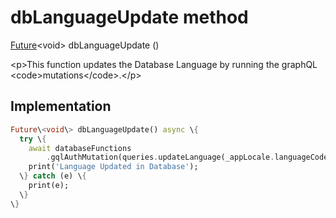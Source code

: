 


# dbLanguageUpdate method








[Future](https:api.flutter.dev/flutter/dart-async/Future-class.html)&lt;void\> dbLanguageUpdate
()





\<p\>This function updates the Database Language by running the graphQL \<code\>mutations\</code\>.\</p\>



## Implementation

```dart
Future\<void\> dbLanguageUpdate() async \{
  try \{
    await databaseFunctions
        .gqlAuthMutation(queries.updateLanguage(_appLocale.languageCode));
    print('Language Updated in Database');
  \} catch (e) \{
    print(e);
  \}
\}
```







